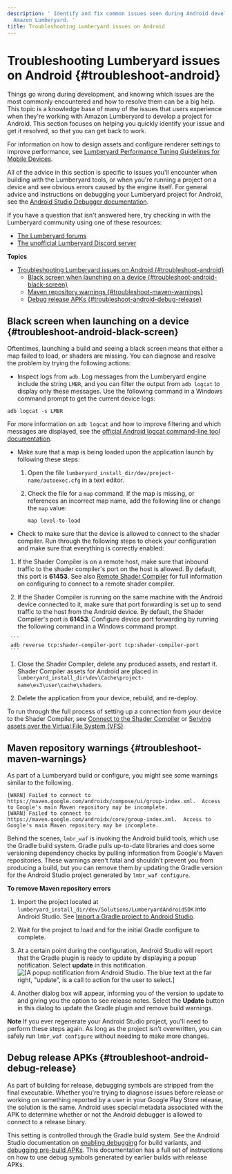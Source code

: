```yaml
---
description: ' Identify and fix common issues seen during Android development with
  Amazon Lumberyard. '
title: Troubleshooting Lumberyard issues on Android
---
```

# Troubleshooting Lumberyard issues on Android {#troubleshoot-android}

 Things go wrong during development, and knowing which issues are the most commonly encountered and how to resolve them can be a big help\. This topic is a knowledge base of many of the issues that users experience when they're working with Amazon Lumberyard to develop a project for Android\. This section focuses on helping you quickly identify your issue and get it resolved, so that you can get back to work\.

For information on how to design assets and configure renderer settings to improve performance, see [Lumberyard Performance Tuning Guidelines for Mobile Devices](/docs/user-guide/features/platforms/mobile-performance.md)\.

 All of the advice in this section is specific to issues you'll encounter when building with the Lumberyard tools, or when you're running a project on a device and see obvious errors caused by the engine itself\. For general advice and instructions on debugging your Lumberyard project for Android, see the [Android Studio Debugger documentation](https://developer.android.com/studio/debug)\.

 If you have a question that isn't answered here, try checking in with the Lumberyard community using one of these resources:
+ [The Lumberyard forums](https://forums.awsgametech.com/)
+ [The unofficial Lumberyard Discord server](https://discord.gg/tWrJ68)

**Topics**
- [Troubleshooting Lumberyard issues on Android {#troubleshoot-android}](#troubleshooting-lumberyard-issues-on-android-troubleshoot-android)
  - [Black screen when launching on a device {#troubleshoot-android-black-screen}](#black-screen-when-launching-on-a-device-troubleshoot-android-black-screen)
  - [Maven repository warnings {#troubleshoot-maven-warnings}](#maven-repository-warnings-troubleshoot-maven-warnings)
  - [Debug release APKs {#troubleshoot-android-debug-release}](#debug-release-apks-troubleshoot-android-debug-release)

## Black screen when launching on a device {#troubleshoot-android-black-screen}

 Oftentimes, launching a build and seeing a black screen means that either a map failed to load, or shaders are missing\. You can diagnose and resolve the problem by trying the following actions:
+  Inspect logs from `adb`\. Log messages from the Lumberyard engine include the string `LMBR`, and you can filter the output from `adb logcat` to display only these messages\. Use the following command in a Windows command prompt to get the current device logs:

  ```
  adb logcat -s LMBR
  ```

   For more information on `adb logcat` and how to improve filtering and which messages are displayed, see the [official Android logcat command\-line tool documentation](https://developer.android.com/studio/command-line/logcat)\.
+ Make sure that a map is being loaded upon the application launch by following these steps:

  1. Open the file `lumberyard_install_dir/dev/project-name/autoexec.cfg` in a text editor\.

  1. Check the file for a `map` command\. If the map is missing, or references an incorrect map name, add the following line or change the `map` value:

     ```
     map level-to-load
     ```
+  Check to make sure that the device is allowed to connect to the shader compiler\. Run through the following steps to check your configuration and make sure that everything is correctly enabled:

  1.  If the Shader Compiler is on a remote host, make sure that inbound traffic to the shader compiler's port on the host is allowed\. By default, this port is **61453**\. See also [Remote Shader Compiler](/docs/userguide/materials/shaders/custom-dev-remote-compiler.md) for full information on configuring to connect to a remote shader compiler\.

  1.  If the Shader Compiler is running on the same machine with the Android device connected to it, make sure that port forwarding is set up to send traffic to the host from the Android device\. By default, the Shader Compiler's port is **61453**\. Configure device port forwarding by running the following command in a Windows command prompt\.

     ```
     adb reverse tcp:shader-compiler-port tcp:shader-compiler-port
     ```

  1.  Close the Shader Compiler, delete any produced assets, and restart it\. Shader Compiler assets for Android are placed in `lumberyard_install_dir\dev\Cache\project-name\es3\user\cache\shaders`\.

  1. Delete the application from your device, rebuild, and re\-deploy\.

   To run through the full process of setting up a connection from your device to the Shader Compiler, see [Connect to the Shader Compiler](/docs/userguide/mobile/android/build-deploy#running-the-shader-compiler-for-android) or [Serving assets over the Virtual File System \(VFS\)](/docs/userguide/mobile/android/configure-project#android-vfs)\.

## Maven repository warnings {#troubleshoot-maven-warnings}

 As part of a Lumberyard build or configure, you might see some warnings similar to the following\.

```
[WARN] Failed to connect to https://maven.google.com/androidx/compose/ui/group-index.xml.  Access to Google's main Maven repository may be incomplete.
[WARN] Failed to connect to https://maven.google.com/androidx/core/group-index.xml.  Access to Google's main Maven repository may be incomplete.
```

 Behind the scenes, `lmbr_waf` is invoking the Android build tools, which use the Gradle build system\. Gradle pulls up\-to\-date libraries and does some versioning dependency checks by pulling information from Google's Maven repositories\. These warnings aren't fatal and shouldn't prevent you from producing a build, but you can remove them by updating the Gradle version for the Android Studio project generated by `lmbr_waf configure`\.

**To remove Maven repository errors**

1.  Import the project located at `lumberyard_install_dir/dev/Solutions/LumberyardAndroidSDK` into Android Studio\. See [Import a Gradle project to Android Studio](https://developer.android.com/studio/intro/migrate#import_a_gradle-based_intellij_project)\.

1.  Wait for the project to load and for the initial Gradle configure to complete\.

1.  At a certain point during the configuration, Android Studio will report that the Gradle plugin is ready to update by displaying a popup notification\. Select **update** in this notification\.
![\[A popup notification from Android Studio. The blue text at the far right, "update", is a call to action for the user to select.\]](/images/userguide/platforms/android/gradle-update.png)

1.  Another dialog box will appear, informing you of the version to update to and giving you the option to see release notes\. Select the **Update** button in this dialog to update the Gradle plugin and remove build warnings\.

**Note**
 If you ever regenerate your Android Studio project, you'll need to perform these steps again\. As long as the project isn't overwritten, you can safely run `lmbr_waf configure` without needing to make more changes\.

## Debug release APKs {#troubleshoot-android-debug-release}

 As part of building for release, debugging symbols are stripped from the final executable\. Whether you're trying to diagnose issues before release or working on something reported by a user in your Google Play Store release, the solution is the same\. Android uses special metadata associated with the APK to determine whether or not the Android debugger is allowed to connect to a release binary\.

 This setting is controlled through the Gradle build system\. See the Android Studio documentation on [enabling debugging](https://developer.android.com/studio/debug#enable-debug) for build variants, and [debugging pre\-build APKs](https://developer.android.com/studio/debug/apk-debugger)\. This documentation has a full set of instructions on how to use debug symbols generated by earlier builds with release APKs\.